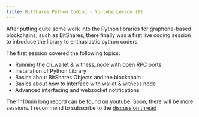 ```yaml
---
title: BitShares Python Coding - Youtube Lesson (I)
---
```


After putting quite some work into the Python libraries for graphene-based blockchains, such as BitShares, there finally was a first live coding session to introduce the library to enthusiastic python coders.

The first session covered the following topics:

- Running the cli_wallet & witness_node with open RPC ports
- Installation of Python Library
- Basics about BitShares Objects and the blockchain
- Basics about how to interface with wallet & witness node
- Advanced interfacing and websocket notifications

The 1h10min long record can be found [on youtube](https://www.youtube.com/watch?v=TKg53MQw6GA). Soon, there will be more sessions. I recommend to subscribe to the [discussion thread](https://bitsharestalk.org/index.php/topic,21816.msg284338.html#msg284338)
